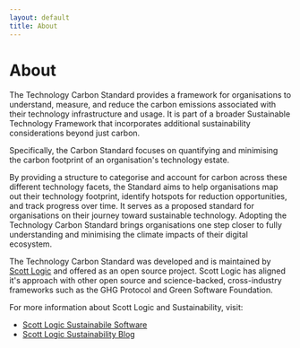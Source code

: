 ```yaml
---
layout: default
title: About
---
```


# About

The Technology Carbon Standard provides a framework for organisations to understand, measure, and reduce the carbon emissions associated with their technology infrastructure and usage. It is part of a broader Sustainable Technology Framework that incorporates additional sustainability considerations beyond just carbon.

Specifically, the Carbon Standard focuses on quantifying and minimising the carbon footprint of an organisation's technology estate.

By providing a structure to categorise and account for carbon across these different technology facets, the Standard aims to help organisations map out their technology footprint, identify hotspots for reduction opportunities, and track progress over time. It serves as a proposed standard for organisations on their journey toward sustainable technology. Adopting the Technology Carbon Standard brings organisations one step closer to fully understanding and minimising the climate impacts of their digital ecosystem.

The Technology Carbon Standard was developed and is maintained by [Scott Logic](https://www.scottlogic.com) and offered as an open source project. Scott Logic has aligned it's approach with other open source and science-backed, cross-industry frameworks such as the GHG Protocol and Green Software Foundation.

For more information about Scott Logic and Sustainability, visit:
- [Scott Logic Sustainabile Software](https://www.scottlogic.com/what-we-do/sustainable-software)
- [Scott Logic Sustainability Blog](https://blog.scottlogic.com/category/sustainability.html)


